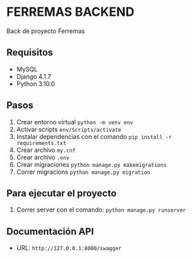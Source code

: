 # FERREMAS BACKEND

Back de proyecto Ferremas

## Requisitos

- MySQL
- Django 4.1.7
- Python 3.10.0

## Pasos

1. Crear entorno virtual `python -m venv env`
2. Activar scripts `env/Scripts/activate`
3. Instalar dependencias con el comando `pip install -r requirements.txt`
4. Crear archivo `my.cnf`
5. Crear archivo `.env`
6. Crear migraciones `python manage.py makemigrations`
7. Correr migracions `python manage.py migration`

## Para ejecutar el proyecto
1. Correr server con el comando:
   `python manage.py runserver`

## Documentación API
- URL: `http://127.0.0.1:8000/swagger`
